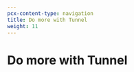 ```yaml
---
pcx-content-type: navigation
title: Do more with Tunnel
weight: 11
---
```


# Do more with Tunnel

<DirectoryListing path="/connections/connect-apps/do-more-with-tunnels"/>
